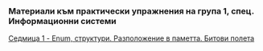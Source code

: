 ### Материали към практически упражнения на група 1, спец. Информационни системи

[Седмица 1 - Enum, структури. Разположение в паметта. Битови полета](https://github.com/peshe/OOP-2022/tree/main/practics/Information%20Systems/1/Week01)
